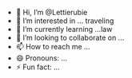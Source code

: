 - 👋 Hi, I’m @Lettierubie
- 👀 I’m interested in ... traveling
- 🌱 I’m currently learning ...law
- 💞️ I’m looking to collaborate on ...
- 📫 How to reach me ...
- 😄 Pronouns: ...
- ⚡ Fun fact: ...

<!---
Lettierubie/Lettierubie is a ✨ special ✨ repository because its `README.md` (this file) appears on your GitHub profile.
You can click the Preview link to take a look at your changes.
--->
